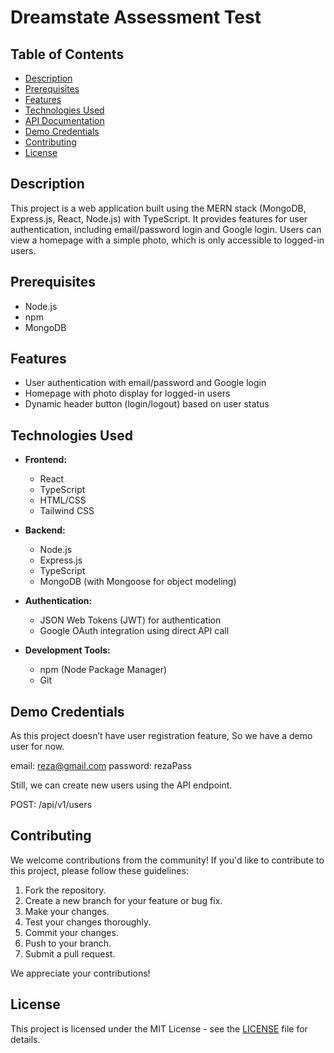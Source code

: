 # Dreamstate Assessment Test

## Table of Contents

- [Description](#description)
- [Prerequisites](#prerequisites)
- [Features](#features)
- [Technologies Used](#technologies-used)
- [API Documentation](#api-documentation)
- [Demo Credentials](#demo-creds)
- [Contributing](#contributing)
- [License](#license)

## Description

This project is a web application built using the MERN stack (MongoDB, Express.js, React, Node.js) with TypeScript. It provides features for user authentication, including email/password login and Google login. Users can view a homepage with a simple photo, which is only accessible to logged-in users.

## Prerequisites

- Node.js
- npm
- MongoDB

## Features

- User authentication with email/password and Google login
- Homepage with photo display for logged-in users
- Dynamic header button (login/logout) based on user status

## Technologies Used

- **Frontend:**
  - React
  - TypeScript
  - HTML/CSS
  - Tailwind CSS
  
- **Backend:**
  - Node.js
  - Express.js
  - TypeScript
  - MongoDB (with Mongoose for object modeling)
  
- **Authentication:**
  - JSON Web Tokens (JWT) for authentication
  - Google OAuth integration using direct API call
  
- **Development Tools:**
  - npm (Node Package Manager)
  - Git

## Demo Credentials

As this project doesn’t have user registration feature, So we have a demo user for now.

email: reza@gmail.com
password: rezaPass

Still, we can create new users using the API endpoint.

POST: /api/v1/users

## Contributing

We welcome contributions from the community! If you'd like to contribute to this project, please follow these guidelines:

1. Fork the repository.
2. Create a new branch for your feature or bug fix.
3. Make your changes.
4. Test your changes thoroughly.
5. Commit your changes.
6. Push to your branch.
7. Submit a pull request.

We appreciate your contributions!

## License

This project is licensed under the MIT License - see the [LICENSE](LICENSE) file for details.
